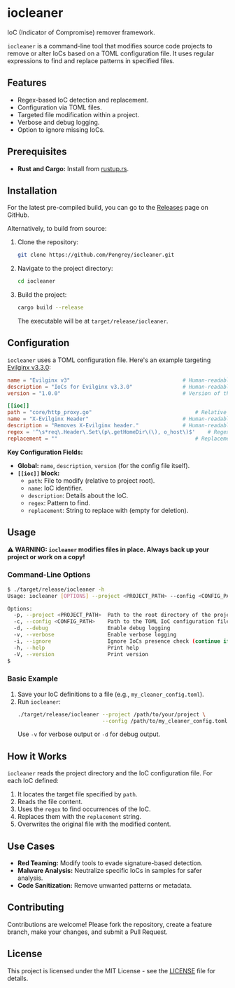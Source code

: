      
# iocleaner
IoC (Indicator of Compromise) remover framework.

`iocleaner` is a command-line tool that modifies source code projects to remove or alter IoCs based on a TOML configuration file. It uses regular expressions to find and replace patterns in specified files.

## Features

*   Regex-based IoC detection and replacement.
*   Configuration via TOML files.
*   Targeted file modification within a project.
*   Verbose and debug logging.
*   Option to ignore missing IoCs.

## Prerequisites

*   **Rust and Cargo:** Install from [rustup.rs](https://rustup.rs/).

## Installation
For the latest pre-compiled build, you can go to the [Releases](https://github.com/Pengrey/iocleaner/releases) page on GitHub.

Alternatively, to build from source:

1.  Clone the repository:
    ```bash
    git clone https://github.com/Pengrey/iocleaner.git
    ```

2.  Navigate to the project directory:
    ```bash
    cd iocleaner
    ```

3.  Build the project:
    ```bash
    cargo build --release
    ```
    The executable will be at `target/release/iocleaner`.

## Configuration

`iocleaner` uses a TOML configuration file. Here's an example targeting [Evilginx v3.3.0](https://github.com/kgretzky/evilginx2/releases/tag/v3.3.0):

```toml
name = "Evilginx v3"                                    # Human-readable project name
description = "IoCs for Evilginx v3.3.0"                # Human-readable name for the IoC
version = "1.0.0"                                       # Version of the configuration file

[[ioc]]
path = "core/http_proxy.go"                            		# Relative path to the file in the target project
name = "X-Evilginx Header"                       		# Human-readable name for the IoC
description = "Removes X-Evilginx header."    			# Human-readable description for the IoC
regex = '^\s*req\.Header\.Set\(p\.getHomeDir\(\), o_host\)$'	# Regex to find the IoC
replacement = ""                                        	# Replacement string (empty to remove)
```

**Key Configuration Fields:**
*   **Global:** `name`, `description`, `version` (for the config file itself).
*   **`[[ioc]]` block:**
    *   `path`: File to modify (relative to project root).
    *   `name`: IoC identifier.
    *   `description`: Details about the IoC.
    *   `regex`: Pattern to find.
    *   `replacement`: String to replace with (empty for deletion).

## Usage

**⚠️ WARNING: `iocleaner` modifies files in place. Always back up your project or work on a copy!**

### Command-Line Options

```bash
$ ./target/release/iocleaner -h
Usage: iocleaner [OPTIONS] --project <PROJECT_PATH> --config <CONFIG_PATH>

Options:
  -p, --project <PROJECT_PATH>  Path to the root directory of the project to clean
  -c, --config <CONFIG_PATH>    Path to the TOML IoC configuration file
  -d, --debug                   Enable debug logging
  -v, --verbose                 Enable verbose logging
  -i, --ignore                  Ignore IoCs presence check (continue if IoC not found)
  -h, --help                    Print help
  -V, --version                 Print version
$
```

### Basic Example

1.  Save your IoC definitions to a file (e.g., `my_cleaner_config.toml`).
2.  Run `iocleaner`:
    ```bash
    ./target/release/iocleaner --project /path/to/your/project \
                               --config /path/to/my_cleaner_config.toml
    ```
    Use `-v` for verbose output or `-d` for debug output.

## How it Works

`iocleaner` reads the project directory and the IoC configuration file. For each IoC defined:
1.  It locates the target file specified by `path`.
2.  Reads the file content.
3.  Uses the `regex` to find occurrences of the IoC.
4.  Replaces them with the `replacement` string.
5.  Overwrites the original file with the modified content.

## Use Cases

*   **Red Teaming:** Modify tools to evade signature-based detection.
*   **Malware Analysis:** Neutralize specific IoCs in samples for safer analysis.
*   **Code Sanitization:** Remove unwanted patterns or metadata.

## Contributing

Contributions are welcome! Please fork the repository, create a feature branch, make your changes, and submit a Pull Request.

## License

This project is licensed under the MIT License - see the [LICENSE](LICENSE) file for details.
